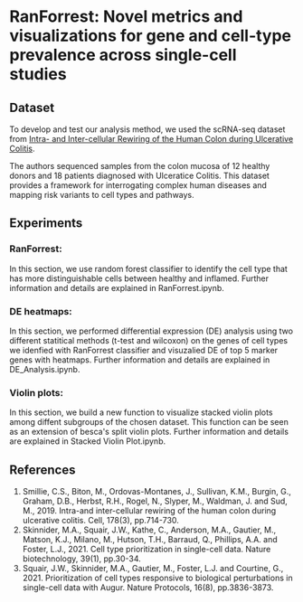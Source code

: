 # RanForrest: Novel metrics and visualizations for gene and cell-type prevalence across single-cell studies

## Dataset
To develop and test our analysis method, we used the scRNA-seq dataset from [Intra- and Inter-cellular Rewiring of the Human Colon during Ulcerative Colitis](https://singlecell.broadinstitute.org/single_cell/study/SCP259/intra-and-inter-cellular-rewiring-of-the-human-colon-during-ulcerative-colitis). 

The authors sequenced samples from the colon mucosa of 12 healthy donors and 18 patients diagnosed with Ulceratice Colitis. This dataset provides a framework for interrogating complex human diseases and mapping risk variants to cell types and pathways.



## Experiments
### RanForrest:
In this section, we use random forest classifier to identify the cell type that has more distinguishable cells between healthy and inflamed. Further information and details are explained in RanForrest.ipynb.


### DE heatmaps:
In this section, we performed differential expression (DE) analysis using two different statitical methods (t-test and wilcoxon) on the genes of cell types we idenfied with RanForrest classifier and visuzalied DE of top 5 marker genes with heatmaps. Further information and details are explained in DE_Analysis.ipynb.


### Violin plots: 
In this section, we build a new function to visualize stacked violin plots among diffent subgroups of the chosen dataset. This function can be seen as an extension of besca's split violin plots. Further information and details are explained in Stacked Violin Plot.ipynb.



## References
1. Smillie, C.S., Biton, M., Ordovas-Montanes, J., Sullivan, K.M., Burgin, G., Graham, D.B., Herbst, R.H., Rogel, N., Slyper, M., Waldman, J. and Sud, M., 2019. Intra-and inter-cellular rewiring of the human colon during ulcerative colitis. Cell, 178(3), pp.714-730.
2. Skinnider, M.A., Squair, J.W., Kathe, C., Anderson, M.A., Gautier, M., Matson, K.J., Milano, M., Hutson, T.H., Barraud, Q., Phillips, A.A. and Foster, L.J., 2021. Cell type prioritization in single-cell data. Nature biotechnology, 39(1), pp.30-34.
3. Squair, J.W., Skinnider, M.A., Gautier, M., Foster, L.J. and Courtine, G., 2021. Prioritization of cell types responsive to biological perturbations in single-cell data with Augur. Nature Protocols, 16(8), pp.3836-3873.
